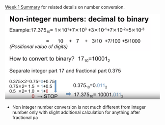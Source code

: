 [Week 1 Summary](../Week%201%20Introduction%20to%20number%20bases%20-%20%20conversion%20to%20decimal/Week%201%20Summary.md) for related details on number conversion. 


![](non_int_number_conversion_decimal_to_binary.png)
- Non integer number conversion is not much different from integer number only with slight additional calculation for anything after fractional pa